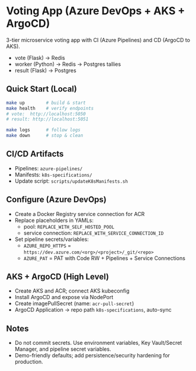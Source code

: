 # Voting App (Azure DevOps + AKS + ArgoCD)

3-tier microservice voting app with CI (Azure Pipelines) and CD (ArgoCD to AKS).

- vote (Flask) → Redis
- worker (Python) → Redis → Postgres tallies
- result (Flask) → Postgres

## Quick Start (Local)
```bash
make up        # build & start
make health    # verify endpoints
# vote:  http://localhost:5050
# result: http://localhost:5051
```
```bash
make logs      # follow logs
make down      # stop & clean
```

## CI/CD Artifacts
- Pipelines: `azure-pipelines/`
- Manifests: `k8s-specifications/`
- Update script: `scripts/updateK8sManifests.sh`

## Configure (Azure DevOps)
- Create a Docker Registry service connection for ACR
- Replace placeholders in YAMLs:
  - pool: `REPLACE_WITH_SELF_HOSTED_POOL`
  - service connection: `REPLACE_WITH_SERVICE_CONNECTION_ID`
- Set pipeline secrets/variables:
  - `AZURE_REPO_HTTPS` = `https://dev.azure.com/<org>/<project>/_git/<repo>`
  - `AZURE_PAT` = PAT with Code RW + Pipelines + Service Connections

## AKS + ArgoCD (High Level)
- Create AKS and ACR; connect AKS kubeconfig
- Install ArgoCD and expose via NodePort
- Create imagePullSecret (name: `acr-pull-secret`)
- ArgoCD Application → repo path `k8s-specifications`, auto-sync

## Notes
- Do not commit secrets. Use environment variables, Key Vault/Secret Manager, and pipeline secret variables.
- Demo-friendly defaults; add persistence/security hardening for production.
